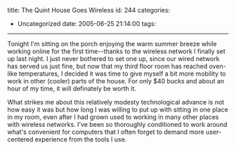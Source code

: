 title: The Quint House Goes Wireless
id: 244
categories:
  - Uncategorized
date: 2005-06-25 21:14:00
tags:
---

Tonight I'm sitting on the porch enjoying the warm summer breeze while working online for the first time--thanks to the wireless network I finally set up last night. I just never bothered to set one up, since our wired network has served us just fine, but now that my third floor room has reached oven-like temperatures, I decided it was time to give myself a bit more mobility to work in other (cooler) parts of the house. For only $40 bucks and about an hour of my time, it will definately be worth it. 

What strikes me about this relatively modesty technological advance is not how easy it was but how long I was willing to put up with sitting in one place in my room, even after I had grown used to working in many other places with wireless networks. I've been so thoroughly conditioned to work around what's convenient for computers that I often forget to demand more user-centered experience from the tools I use. 
 